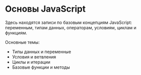 # Основы JavaScript

Здесь находятся записи по базовым концепциям JavaScript: переменным, типам данных, операторам, условиям, циклам и функциям.

Основные темы:
- Типы данных и переменные
- Условия и ветвления
- Циклы и итерации
- Базовые функции и методы

